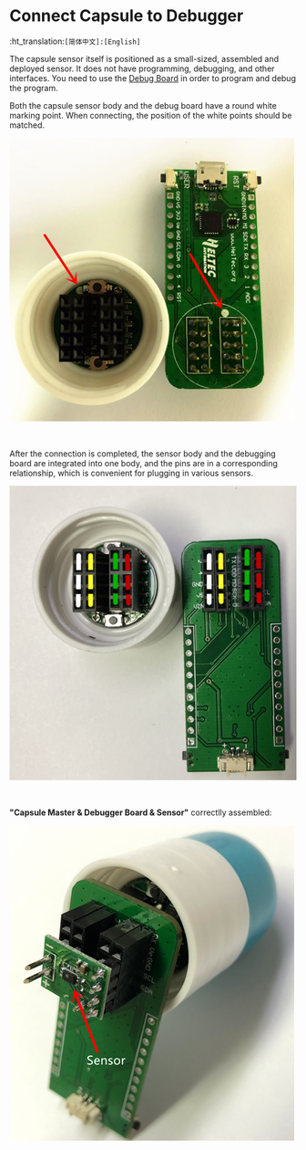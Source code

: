 # Connect Capsule to Debugger
:ht_translation:`[简体中文]:[English]`

The capsule sensor itself is positioned as a small-sized, assembled and deployed sensor. It does not have programming, debugging, and other interfaces. You need to use the [Debug Board](https://heltec.org/product/cubecell-capsule-debug/) in order to program and debug the program.

Both the capsule sensor body and the debug board have a round white marking point. When connecting, the position of the white points should be matched.

![](img/connect_capsule_to_debugger/01.png)

&nbsp;

After the connection is completed, the sensor body and the debugging board are integrated into one body, and the pins are in a corresponding relationship, which is convenient for plugging in various sensors.

![](img/connect_capsule_to_debugger/02.png)

&nbsp;

**"Capsule Master & Debugger Board & Sensor"** correctlly assembled:

![](img/connect_capsule_to_debugger/03.png)

